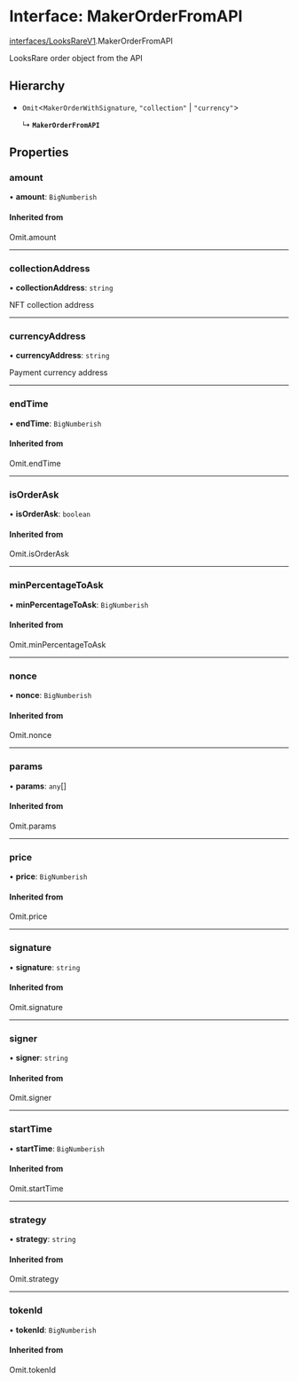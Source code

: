 # Interface: MakerOrderFromAPI

[interfaces/LooksRareV1](../modules/interfaces_LooksRareV1.md).MakerOrderFromAPI

LooksRare order object from the API

## Hierarchy

- `Omit`<`MakerOrderWithSignature`, ``"collection"`` \| ``"currency"``\>

  ↳ **`MakerOrderFromAPI`**

## Properties

### amount

• **amount**: `BigNumberish`

#### Inherited from

Omit.amount

___

### collectionAddress

• **collectionAddress**: `string`

NFT collection address

___

### currencyAddress

• **currencyAddress**: `string`

Payment currency address

___

### endTime

• **endTime**: `BigNumberish`

#### Inherited from

Omit.endTime

___

### isOrderAsk

• **isOrderAsk**: `boolean`

#### Inherited from

Omit.isOrderAsk

___

### minPercentageToAsk

• **minPercentageToAsk**: `BigNumberish`

#### Inherited from

Omit.minPercentageToAsk

___

### nonce

• **nonce**: `BigNumberish`

#### Inherited from

Omit.nonce

___

### params

• **params**: `any`[]

#### Inherited from

Omit.params

___

### price

• **price**: `BigNumberish`

#### Inherited from

Omit.price

___

### signature

• **signature**: `string`

#### Inherited from

Omit.signature

___

### signer

• **signer**: `string`

#### Inherited from

Omit.signer

___

### startTime

• **startTime**: `BigNumberish`

#### Inherited from

Omit.startTime

___

### strategy

• **strategy**: `string`

#### Inherited from

Omit.strategy

___

### tokenId

• **tokenId**: `BigNumberish`

#### Inherited from

Omit.tokenId
